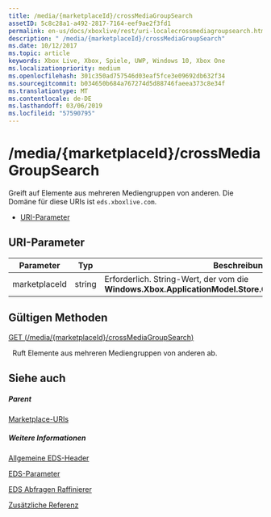 ```yaml
---
title: /media/{marketplaceId}/crossMediaGroupSearch
assetID: 5c8c28a1-a492-2817-7164-eef9ae2f3fd1
permalink: en-us/docs/xboxlive/rest/uri-localecrossmediagroupsearch.html
description: " /media/{marketplaceId}/crossMediaGroupSearch"
ms.date: 10/12/2017
ms.topic: article
keywords: Xbox Live, Xbox, Spiele, UWP, Windows 10, Xbox One
ms.localizationpriority: medium
ms.openlocfilehash: 301c350ad757546d03eaf5fce3e09692db632f34
ms.sourcegitcommit: b034650b684a767274d5d88746faeea373c8e34f
ms.translationtype: MT
ms.contentlocale: de-DE
ms.lasthandoff: 03/06/2019
ms.locfileid: "57590795"
---
```

# <a name="mediamarketplaceidcrossmediagroupsearch"></a>/media/{marketplaceId}/crossMediaGroupSearch
Greift auf Elemente aus mehreren Mediengruppen von anderen. Die Domäne für diese URIs ist `eds.xboxlive.com`.
 
  * [URI-Parameter](#ID4EV)
 
<a id="ID4EV"></a>

 
## <a name="uri-parameters"></a>URI-Parameter
 
| Parameter| Typ| Beschreibung| 
| --- | --- | --- | 
| marketplaceId| string| Erforderlich. String-Wert, der vom die <b>Windows.Xbox.ApplicationModel.Store.Configuration.MarketplaceId</b>.| 
  
<a id="ID4EUB"></a>

 
## <a name="valid-methods"></a>Gültigen Methoden

[GET (/media/{marketplaceId}/crossMediaGroupSearch)](uri-localecrossmediagroupsearchget.md)

&nbsp;&nbsp;Ruft Elemente aus mehreren Mediengruppen von anderen ab.
 
<a id="ID4E5B"></a>

 
## <a name="see-also"></a>Siehe auch
 
<a id="ID4EAC"></a>

 
##### <a name="parent"></a>Parent 

[Marketplace-URIs](atoc-reference-marketplace.md)

  
<a id="ID4EKC"></a>

 
##### <a name="further-information"></a>Weitere Informationen 

[Allgemeine EDS-Header](../../additional/edscommonheaders.md)

 [EDS-Parameter](../../additional/edsparameters.md)

 [EDS Abfragen Raffinierer](../../additional/edsqueryrefiners.md)

 [Zusätzliche Referenz](../../additional/atoc-xboxlivews-reference-additional.md)

   